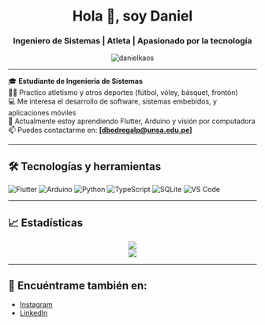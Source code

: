 <h1 align="center">Hola 👋, soy Daniel</h1>
<h3 align="center">Ingeniero de Sistemas | Atleta | Apasionado por la tecnología</h3>

<p align="center">
  <img src="https://komarev.com/ghpvc/?username=danielkaos&label=Profile%20views&color=0e75b6&style=flat" alt="danielkaos" />
</p>

---

🎓 **Estudiante de Ingeniería de Sistemas**  
🏃‍♂️ Practico atletismo y otros deportes (fútbol, vóley, básquet, frontón)  
💻 Me interesa el desarrollo de software, sistemas embebidos, y aplicaciones móviles  
🧠 Actualmente estoy aprendiendo Flutter, Arduino y visión por computadora  
📫 Puedes contactarme en: **[dbedregalp@unsa.edu.pe]**

---

## 🛠️ Tecnologías y herramientas

![Flutter](https://img.shields.io/badge/-Flutter-02569B?style=flat&logo=flutter&logoColor=white)
![Arduino](https://img.shields.io/badge/-Arduino-00979D?style=flat&logo=arduino&logoColor=white)
![Python](https://img.shields.io/badge/-Python-3776AB?style=flat&logo=python&logoColor=white)
![TypeScript](https://img.shields.io/badge/-TypeScript-3178C6?style=flat&logo=typescript&logoColor=white)
![SQLite](https://img.shields.io/badge/-SQLite-003B57?style=flat&logo=sqlite&logoColor=white)
![VS Code](https://img.shields.io/badge/-VS%20Code-007ACC?style=flat&logo=visual-studio-code)

---

## 📈 Estadísticas

<p align="center">
  <img src="https://github-readme-stats.vercel.app/api?username=danielkaos&show_icons=true&theme=tokyonight" />
  <br />
  <img src="https://github-readme-stats.vercel.app/api/top-langs/?username=danielkaos&layout=compact&theme=tokyonight" />
</p>

---

## 🔗 Encuéntrame también en:

- [Instagram](https://instagram.com/dani_el_kaos)
- [LinkedIn](https://linkedin.com/in/tu-perfil)

<!--
**Daniel580-U/Daniel580-U** is a ✨ _special_ ✨ repository because its `README.md` (this file) appears on your GitHub profile.

Here are some ideas to get you started:

- 🔭 I’m currently working on ...
- 🌱 I’m currently learning ...
- 👯 I’m looking to collaborate on ...
- 🤔 I’m looking for help with ...
- 💬 Ask me about ...
- 📫 How to reach me: ...
- 😄 Pronouns: ...
- ⚡ Fun fact: ...
-->
